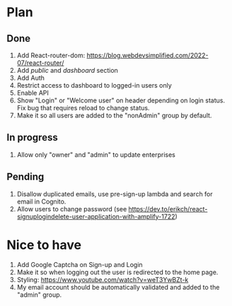 # Plan

## Done
1. Add React-router-dom: https://blog.webdevsimplified.com/2022-07/react-router/
1. Add *public* and *dashboard* section
1. Add Auth
1. Restrict access to dashboard to logged-in users only
1. Enable API
1. Show "Login" or "Welcome user" on header depending on login status. Fix bug that requires reload to change status.
1. Make it so all users are added to the "nonAdmin" group by default.

## In progress
1. Allow only "owner" and "admin" to update enterprises

## Pending
1. Disallow duplicated emails, use pre-sign-up lambda and search for email in Cognito.
1. Allow users to change password (see https://dev.to/erikch/react-signuplogindelete-user-application-with-amplify-1722)


# Nice to have
1. Add Google Captcha on Sign-up and Login 
1. Make it so when logging out the user is redirected to the home page.
1. Styling: https://www.youtube.com/watch?v=weT3YwBZt-k
1. My email account should be automatically validated and added to the "admin" group.